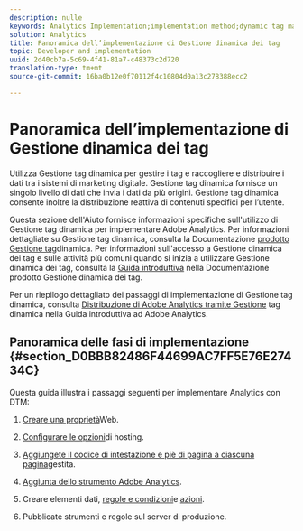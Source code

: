 ```yaml
---
description: nulle
keywords: Analytics Implementation;implementation method;dynamic tag management;dtm
solution: Analytics
title: Panoramica dell’implementazione di Gestione dinamica dei tag
topic: Developer and implementation
uuid: 2d40cb7a-5c69-4f41-81a7-c48373c2d720
translation-type: tm+mt
source-git-commit: 16ba0b12e0f70112f4c10804d0a13c278388ecc2

---
```



# Panoramica dell’implementazione di Gestione dinamica dei tag

Utilizza Gestione tag dinamica per gestire i tag e raccogliere e distribuire i dati tra i sistemi di marketing digitale. Gestione tag dinamica fornisce un singolo livello di dati che invia i dati da più origini. Gestione tag dinamica consente inoltre la distribuzione reattiva di contenuti specifici per l’utente.

Questa sezione dell'Aiuto fornisce informazioni specifiche sull'utilizzo di Gestione tag dinamica per implementare Adobe Analytics. Per informazioni dettagliate su Gestione tag dinamica, consulta la Documentazione [prodotto Gestione tag](https://marketing.adobe.com/resources/help/en_US/dtm/)dinamica. Per informazioni sull'accesso a Gestione dinamica dei tag e sulle attività più comuni quando si inizia a utilizzare Gestione dinamica dei tag, consulta la [Guida introduttiva](https://marketing.adobe.com/resources/help/en_US/dtm/get_started.html) nella Documentazione prodotto Gestione dinamica dei tag.

Per un riepilogo dettagliato dei passaggi di implementazione di Gestione tag dinamica, consulta [Distribuzione di Adobe Analytics tramite Gestione](https://marketing.adobe.com/resources/help/en_US/analytics/getting-started/add-adobe-analytics-dtm-tool.html) tag dinamica nella Guida introduttiva ad Adobe Analytics.

## Panoramica delle fasi di implementazione {#section_D0BBB82486F44699AC7FF5E76E27434C}

Questa guida illustra i passaggi seguenti per implementare Analytics con DTM:

1. [Creare una proprietà](/help/implement/c-implement-with-dtm/t-create-web-property.md)Web.
1. [Configurare le opzioni](/help/implement/c-implement-with-dtm/t-configure-hosting.md)di hosting.
1. [Aggiungete il codice di intestazione e piè di pagina a ciascuna pagina](/help/implement/c-implement-with-dtm/c-headers-footers/t-header-footer-code.md)gestita.
1. [Aggiunta dello strumento Adobe Analytics](/help/implement/c-implement-with-dtm/c-aa-tool/analytics-dtm.md).
1. Creare elementi [](/help/implement/c-implement-with-dtm/t-data-element.md)dati, [regole e condizioni](/help/implement/c-implement-with-dtm/c-rules/t-rules-create.md)e [azioni](/help/implement/c-implement-with-dtm/c-rules/t-rules-actions.md).

1. Pubblicate strumenti e regole sul server di produzione.

